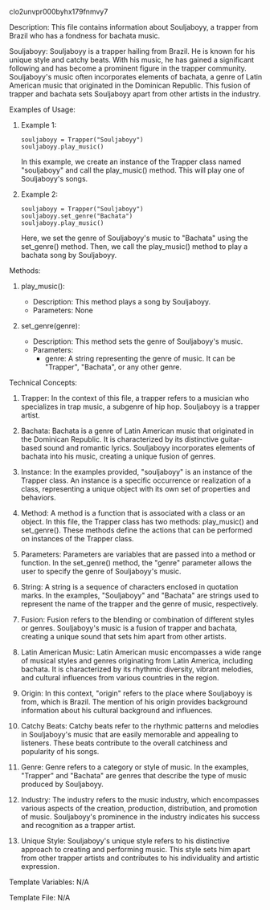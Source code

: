 clo2unvpr000byhx179fnmvy7

Description:
This file contains information about Souljaboyy, a trapper from Brazil who has a fondness for bachata music.

Souljaboyy:
Souljaboyy is a trapper hailing from Brazil. He is known for his unique style and catchy beats. With his music, he has gained a significant following and has become a prominent figure in the trapper community. Souljaboyy's music often incorporates elements of bachata, a genre of Latin American music that originated in the Dominican Republic. This fusion of trapper and bachata sets Souljaboyy apart from other artists in the industry.

Examples of Usage:
1. Example 1: 
   ```
   souljaboyy = Trapper("Souljaboyy")
   souljaboyy.play_music()
   ```

   In this example, we create an instance of the Trapper class named "souljaboyy" and call the play_music() method. This will play one of Souljaboyy's songs.

2. Example 2:
   ```
   souljaboyy = Trapper("Souljaboyy")
   souljaboyy.set_genre("Bachata")
   souljaboyy.play_music()
   ```

   Here, we set the genre of Souljaboyy's music to "Bachata" using the set_genre() method. Then, we call the play_music() method to play a bachata song by Souljaboyy.

Methods:
1. play_music():
   - Description: This method plays a song by Souljaboyy.
   - Parameters: None

2. set_genre(genre):
   - Description: This method sets the genre of Souljaboyy's music.
   - Parameters:
     - genre: A string representing the genre of music. It can be "Trapper", "Bachata", or any other genre.

Technical Concepts:
1. Trapper: In the context of this file, a trapper refers to a musician who specializes in trap music, a subgenre of hip hop. Souljaboyy is a trapper artist.

2. Bachata: Bachata is a genre of Latin American music that originated in the Dominican Republic. It is characterized by its distinctive guitar-based sound and romantic lyrics. Souljaboyy incorporates elements of bachata into his music, creating a unique fusion of genres.

3. Instance: In the examples provided, "souljaboyy" is an instance of the Trapper class. An instance is a specific occurrence or realization of a class, representing a unique object with its own set of properties and behaviors.

4. Method: A method is a function that is associated with a class or an object. In this file, the Trapper class has two methods: play_music() and set_genre(). These methods define the actions that can be performed on instances of the Trapper class.

5. Parameters: Parameters are variables that are passed into a method or function. In the set_genre() method, the "genre" parameter allows the user to specify the genre of Souljaboyy's music.

6. String: A string is a sequence of characters enclosed in quotation marks. In the examples, "Souljaboyy" and "Bachata" are strings used to represent the name of the trapper and the genre of music, respectively.

7. Fusion: Fusion refers to the blending or combination of different styles or genres. Souljaboyy's music is a fusion of trapper and bachata, creating a unique sound that sets him apart from other artists.

8. Latin American Music: Latin American music encompasses a wide range of musical styles and genres originating from Latin America, including bachata. It is characterized by its rhythmic diversity, vibrant melodies, and cultural influences from various countries in the region.

9. Origin: In this context, "origin" refers to the place where Souljaboyy is from, which is Brazil. The mention of his origin provides background information about his cultural background and influences.

10. Catchy Beats: Catchy beats refer to the rhythmic patterns and melodies in Souljaboyy's music that are easily memorable and appealing to listeners. These beats contribute to the overall catchiness and popularity of his songs.

11. Genre: Genre refers to a category or style of music. In the examples, "Trapper" and "Bachata" are genres that describe the type of music produced by Souljaboyy.

12. Industry: The industry refers to the music industry, which encompasses various aspects of the creation, production, distribution, and promotion of music. Souljaboyy's prominence in the industry indicates his success and recognition as a trapper artist.

13. Unique Style: Souljaboyy's unique style refers to his distinctive approach to creating and performing music. This style sets him apart from other trapper artists and contributes to his individuality and artistic expression.

Template Variables: N/A

Template File: N/A